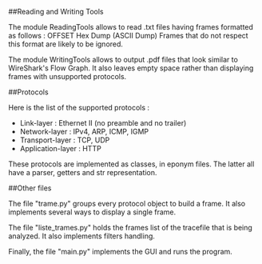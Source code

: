 ##Reading and Writing Tools

The module ReadingTools allows to read .txt files having frames formatted as follows :
	OFFSET   Hex Dump   (ASCII Dump)
Frames that do not respect this format are likely to be ignored.

The module WritingTools allows to output .pdf files that look similar to WireShark's Flow Graph.
It also leaves empty space rather than displaying frames with unsupported protocols.


##Protocols

Here is the list of the supported protocols :
- Link-layer : Ethernet II (no preamble and no trailer)
- Network-layer : IPv4, ARP, ICMP, IGMP
- Transport-layer : TCP, UDP
- Application-layer : HTTP

These protocols are implemented as classes, in eponym files. The latter all have a parser, getters
and str representation.


##Other files

The file "trame.py" groups every protocol object to build a frame. It also implements several ways to
display a single frame.

The file "liste_trames.py" holds the frames list of the tracefile that is being analyzed. It also
implements filters handling.

Finally, the file "main.py" implements the GUI and runs the program.
